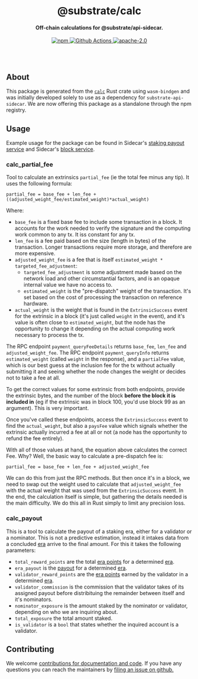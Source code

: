 <br /><br />

<div align="center">
  <h1 align="center">@substrate/calc</h1>
  <h4 align="center">Off-chain calculations for @substrate/api-sidecar.</h4>

  <p align="center">
    <a href="https://www.npmjs.com/package/@substrate/api-sidecar">
      <img alt="npm" src="https://img.shields.io/npm/v/@substrate/calc" />
    </a>
    <a href="https://github.com/paritytech/substrate-api-sidecar/actions">
      <img alt="Github Actions" src="https://github.com/paritytech/substrate-api-sidecar/workflows/pr/badge.svg" />
    </a>
    <a href="https://opensource.org/licenses/Apache-2.0">
      <img alt="apache-2.0" src="https://img.shields.io/badge/License-Apache%202.0-blue.svg" />
    </a>
  </p>
</div>

<br /><br />

## About

This package is generated from the [`calc`](https://github.com/paritytech/substrate-api-sidecar/tree/master/calc) Rust crate using `wasm-bindgen` and was initially developed
solely to use as a dependency for `substrate-api-sidecar`. We are now offering this package as a
standalone through the npm registry.

## Usage

Example usage for the package can be found in Sidecar's 
[staking payout service](https://github.com/paritytech/substrate-api-sidecar/blob/master/src/services/accounts/AccountsStakingPayoutsService.ts) 
and Sidecar's [block service](https://github.com/paritytech/substrate-api-sidecar/blob/master/src/services/blocks/BlocksService.ts).

### calc_partial_fee
Tool to calculate an extrinsics `partial_fee` (ie the total fee minus any tip).
It uses the following formula:

```
partial_fee = base_fee + len_fee + ((adjusted_weight_fee/estimated_weight)*actual_weight)
```

Where:
- `base_fee` is a fixed base fee to include some transaction in a block. It accounts
  for the work needed to verify the signature and the computing work common to any tx.
  It iss constant for any tx.
- `len_fee` is a fee paid based on the size (length in bytes) of the transaction.
  Longer transactions require more storage, and therefore are more expensive.
- `adjusted_weight_fee` is a fee that is itself `estimated_weight * targeted_fee_adjustment`:
  - `targeted_fee_adjustment` is some adjustment made based on the network load and
    other circumstantial factors, and is an opaque internal value we have no access to.
  - `estimated_weight` is the "pre-dispatch" weight of the transaction. It's set 
    based on the cost of processing the transaction on reference hardware.
- `actual_weight` is the weight that is found in the `ExtrinsicSuccess` event for 
  the extrinsic in a block (it's just called `weight` in the event), and it's 
  value is often close to `estimated_weight`, but the node has the opportunity 
  to change it depending on the actual computing work necessary to process the tx.

The RPC endpoint `payment_queryFeeDetails` returns `base_fee`, `len_fee` and 
`adjusted_weight_fee`. The RPC endpoint `payment_queryInfo` returns `estimated_weight`
(called `weight` in the response), and a `partialFee` value, which is our best 
guess at the inclusion fee for the tx without actually submitting it and seeing
whether the node changes the weight or decides not to take a fee at all.

To get the correct values for some extrinsic from both endpoints, provide the 
extrinsic bytes, and the number of the block **before the block it is included in** 
(eg if the extrinsic was in block 100, you'd use block 99 as an argument). This 
is very important.

Once you've called these endpoints, access the `ExtrinsicSuccess` event to find 
the `actual_weight`, but also a `paysFee` value which signals whether the extrinsic 
actually incurred a fee at all or not (a node has the opportunity to refund the 
fee entirely).

With all of those values at hand, the equation above calculates the correct Fee.
Why? Well, the basic way to calculate a pre-dispatch fee is:

```
partial_fee = base_fee + len_fee + adjusted_weight_fee
```

We can do this from just the RPC methods. But then once it's in a block, we need 
to swap out the weight used to calculate that `adjusted_weight_fee` with the 
actual weight that was used from the `ExtrinsicSuccess` event. In the end, the 
calculation itself is simple, but gathering the details needed is the main difficulty.
We do this all in Rust simply to limit any precision loss.

### calc_payout

This is a tool to calculate the payout of a staking era, either for a validator 
or a nominator. This is not a predictive estimation, instead it intakes data 
from a concluded [era](https://wiki.polkadot.network/docs/kusama-parameters#periods-of-common-actions-and-attributes)
arrive to the final amount. For this it takes the following parameters:
- `total_reward_points` are the total [era points](https://wiki.polkadot.network/docs/maintain-guides-validator-payout#era-points)
  for a determined [era](https://wiki.polkadot.network/docs/kusama-parameters#periods-of-common-actions-and-attributes). 
- `era_payout` is the [payout](https://wiki.polkadot.network/docs/maintain-guides-validator-payout#payout-scheme)
  for a determined [era](https://wiki.polkadot.network/docs/kusama-parameters#periods-of-common-actions-and-attributes).
- `validator_reward_points` are the [era points](https://wiki.polkadot.network/docs/maintain-guides-validator-payout#era-points)
  earned by the validator in a determined [era](https://wiki.polkadot.network/docs/kusama-parameters#periods-of-common-actions-and-attributes). 
- `validator_commission` is the commission that the validator takes of its assigned
  payout before distribituing the remainder between itself and it's nominators.
- `nominator_exposure` is the amount staked by the nominator or validator,
  depending on who we are inquiring about. 
- `total_exposure` the total amount staked.
- `is_validator` is a `bool` that states whether the inquired account is a validator.


## Contributing

We welcome [contributions for documentation and code](https://github.com/paritytech/substrate-api-sidecar/pulls). 
If you have any questions you can reach the maintainers by [filing an issue on github.](https://github.com/paritytech/substrate-api-sidecar/issues)